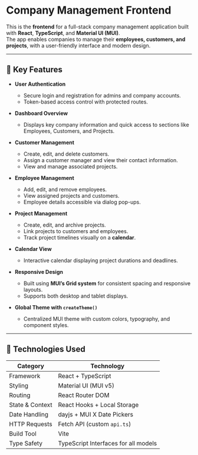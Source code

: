 # Company Management Frontend

This is the **frontend** for a full-stack company management application built with **React**, **TypeScript**, and **Material UI (MUI)**.  
The app enables companies to manage their **employees, customers, and projects**, with a user-friendly interface and modern design.

---

## 🚀 Key Features

- **User Authentication**
  - Secure login and registration for admins and company accounts.
  - Token-based access control with protected routes.

- **Dashboard Overview**
  - Displays key company information and quick access to sections like Employees, Customers, and Projects.

- **Customer Management**
  - Create, edit, and delete customers.
  - Assign a customer manager and view their contact information.
  - View and manage associated projects.

- **Employee Management**
  - Add, edit, and remove employees.
  - View assigned projects and customers.
  - Employee details accessible via dialog pop-ups.

- **Project Management**
  - Create, edit, and archive projects.
  - Link projects to customers and employees.
  - Track project timelines visually on a **calendar**.

- **Calendar View**
  - Interactive calendar displaying project durations and deadlines.

- **Responsive Design**
  - Built using **MUI’s Grid system** for consistent spacing and responsive layouts.
  - Supports both desktop and tablet displays.

- **Global Theme with `createTheme()`**
  - Centralized MUI theme with custom colors, typography, and component styles.

---

## 🧱 Technologies Used

| Category | Technology |
|-----------|-------------|
| Framework | React + TypeScript |
| Styling | Material UI (MUI v5) |
| Routing | React Router DOM |
| State & Context | React Hooks + Local Storage |
| Date Handling | dayjs + MUI X Date Pickers |
| HTTP Requests | Fetch API (custom `api.ts`) |
| Build Tool | Vite |
| Type Safety | TypeScript Interfaces for all models |
